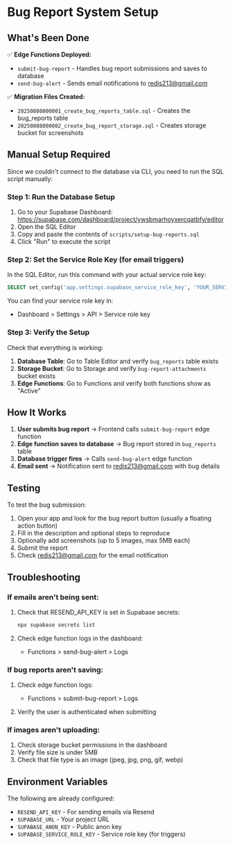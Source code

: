 # Bug Report System Setup

## What's Been Done

✅ **Edge Functions Deployed:**
- `submit-bug-report` - Handles bug report submissions and saves to database
- `send-bug-alert` - Sends email notifications to redis213@gmail.com

✅ **Migration Files Created:**
- `20250808000001_create_bug_reports_table.sql` - Creates the bug_reports table
- `20250808000002_create_bug_report_storage.sql` - Creates storage bucket for screenshots

## Manual Setup Required

Since we couldn't connect to the database via CLI, you need to run the SQL script manually:

### Step 1: Run the Database Setup

1. Go to your Supabase Dashboard: https://supabase.com/dashboard/project/ywsbmarhoyxercqatbfy/editor
2. Open the SQL Editor
3. Copy and paste the contents of `scripts/setup-bug-reports.sql`
4. Click "Run" to execute the script

### Step 2: Set the Service Role Key (for email triggers)

In the SQL Editor, run this command with your actual service role key:

```sql
SELECT set_config('app.settings.supabase_service_role_key', 'YOUR_SERVICE_ROLE_KEY_HERE', false);
```

You can find your service role key in:
- Dashboard > Settings > API > Service role key

### Step 3: Verify the Setup

Check that everything is working:

1. **Database Table**: Go to Table Editor and verify `bug_reports` table exists
2. **Storage Bucket**: Go to Storage and verify `bug-report-attachments` bucket exists
3. **Edge Functions**: Go to Functions and verify both functions show as "Active"

## How It Works

1. **User submits bug report** → Frontend calls `submit-bug-report` edge function
2. **Edge function saves to database** → Bug report stored in `bug_reports` table
3. **Database trigger fires** → Calls `send-bug-alert` edge function
4. **Email sent** → Notification sent to redis213@gmail.com with bug details

## Testing

To test the bug submission:

1. Open your app and look for the bug report button (usually a floating action button)
2. Fill in the description and optional steps to reproduce
3. Optionally add screenshots (up to 5 images, max 5MB each)
4. Submit the report
5. Check redis213@gmail.com for the email notification

## Troubleshooting

### If emails aren't being sent:

1. Check that RESEND_API_KEY is set in Supabase secrets:
   ```bash
   npx supabase secrets list
   ```

2. Check edge function logs in the dashboard:
   - Functions > send-bug-alert > Logs

### If bug reports aren't saving:

1. Check edge function logs:
   - Functions > submit-bug-report > Logs

2. Verify the user is authenticated when submitting

### If images aren't uploading:

1. Check storage bucket permissions in the dashboard
2. Verify file size is under 5MB
3. Check that file type is an image (jpeg, jpg, png, gif, webp)

## Environment Variables

The following are already configured:
- `RESEND_API_KEY` - For sending emails via Resend
- `SUPABASE_URL` - Your project URL
- `SUPABASE_ANON_KEY` - Public anon key
- `SUPABASE_SERVICE_ROLE_KEY` - Service role key (for triggers)